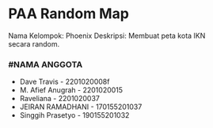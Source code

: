 # PAA Random Map

Nama Kelompok: Phoenix
Deskripsi: Membuat peta kota IKN secara random.

### #NAMA ANGGOTA

* Dave Travis        - 2201020008f
* M. Afief Anugrah   - 2201020015
* Raveliana          - 2201020037
* JEIRAN RAMADHANI   - 170155201037
* Singgih Prasetyo   - 190155201032
